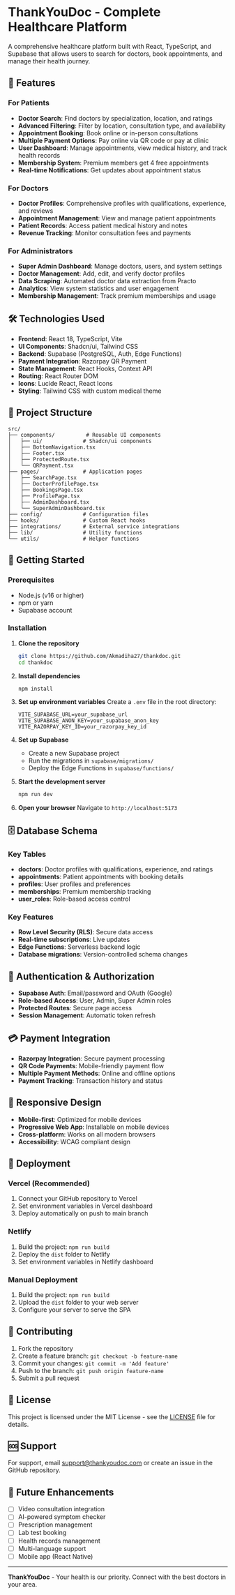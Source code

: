 # ThankYouDoc - Complete Healthcare Platform

A comprehensive healthcare platform built with React, TypeScript, and Supabase that allows users to search for doctors, book appointments, and manage their health journey.

## 🚀 Features

### For Patients
- **Doctor Search**: Find doctors by specialization, location, and ratings
- **Advanced Filtering**: Filter by location, consultation type, and availability
- **Appointment Booking**: Book online or in-person consultations
- **Multiple Payment Options**: Pay online via QR code or pay at clinic
- **User Dashboard**: Manage appointments, view medical history, and track health records
- **Membership System**: Premium members get 4 free appointments
- **Real-time Notifications**: Get updates about appointment status

### For Doctors
- **Doctor Profiles**: Comprehensive profiles with qualifications, experience, and reviews
- **Appointment Management**: View and manage patient appointments
- **Patient Records**: Access patient medical history and notes
- **Revenue Tracking**: Monitor consultation fees and payments

### For Administrators
- **Super Admin Dashboard**: Manage doctors, users, and system settings
- **Doctor Management**: Add, edit, and verify doctor profiles
- **Data Scraping**: Automated doctor data extraction from Practo
- **Analytics**: View system statistics and user engagement
- **Membership Management**: Track premium memberships and usage

## 🛠️ Technologies Used

- **Frontend**: React 18, TypeScript, Vite
- **UI Components**: Shadcn/ui, Tailwind CSS
- **Backend**: Supabase (PostgreSQL, Auth, Edge Functions)
- **Payment Integration**: Razorpay QR Payment
- **State Management**: React Hooks, Context API
- **Routing**: React Router DOM
- **Icons**: Lucide React, React Icons
- **Styling**: Tailwind CSS with custom medical theme

## 📁 Project Structure

```
src/
├── components/          # Reusable UI components
│   ├── ui/             # Shadcn/ui components
│   ├── BottomNavigation.tsx
│   ├── Footer.tsx
│   ├── ProtectedRoute.tsx
│   └── QRPayment.tsx
├── pages/              # Application pages
│   ├── SearchPage.tsx
│   ├── DoctorProfilePage.tsx
│   ├── BookingsPage.tsx
│   ├── ProfilePage.tsx
│   ├── AdminDashboard.tsx
│   └── SuperAdminDashboard.tsx
├── config/             # Configuration files
├── hooks/              # Custom React hooks
├── integrations/       # External service integrations
├── lib/                # Utility functions
└── utils/              # Helper functions
```

## 🚀 Getting Started

### Prerequisites
- Node.js (v16 or higher)
- npm or yarn
- Supabase account

### Installation

1. **Clone the repository**
   ```bash
   git clone https://github.com/Akmadiha27/thankdoc.git
   cd thankdoc
   ```

2. **Install dependencies**
   ```bash
   npm install
   ```

3. **Set up environment variables**
   Create a `.env` file in the root directory:
   ```env
   VITE_SUPABASE_URL=your_supabase_url
   VITE_SUPABASE_ANON_KEY=your_supabase_anon_key
   VITE_RAZORPAY_KEY_ID=your_razorpay_key_id
   ```

4. **Set up Supabase**
   - Create a new Supabase project
   - Run the migrations in `supabase/migrations/`
   - Deploy the Edge Functions in `supabase/functions/`

5. **Start the development server**
   ```bash
   npm run dev
   ```

6. **Open your browser**
   Navigate to `http://localhost:5173`

## 🗄️ Database Schema

### Key Tables
- **doctors**: Doctor profiles with qualifications, experience, and ratings
- **appointments**: Patient appointments with booking details
- **profiles**: User profiles and preferences
- **memberships**: Premium membership tracking
- **user_roles**: Role-based access control

### Key Features
- **Row Level Security (RLS)**: Secure data access
- **Real-time subscriptions**: Live updates
- **Edge Functions**: Serverless backend logic
- **Database migrations**: Version-controlled schema changes

## 🔐 Authentication & Authorization

- **Supabase Auth**: Email/password and OAuth (Google)
- **Role-based Access**: User, Admin, Super Admin roles
- **Protected Routes**: Secure page access
- **Session Management**: Automatic token refresh

## 💳 Payment Integration

- **Razorpay Integration**: Secure payment processing
- **QR Code Payments**: Mobile-friendly payment flow
- **Multiple Payment Methods**: Online and offline options
- **Payment Tracking**: Transaction history and status

## 📱 Responsive Design

- **Mobile-first**: Optimized for mobile devices
- **Progressive Web App**: Installable on mobile devices
- **Cross-platform**: Works on all modern browsers
- **Accessibility**: WCAG compliant design

## 🚀 Deployment

### Vercel (Recommended)
1. Connect your GitHub repository to Vercel
2. Set environment variables in Vercel dashboard
3. Deploy automatically on push to main branch

### Netlify
1. Build the project: `npm run build`
2. Deploy the `dist` folder to Netlify
3. Set environment variables in Netlify dashboard

### Manual Deployment
1. Build the project: `npm run build`
2. Upload the `dist` folder to your web server
3. Configure your server to serve the SPA

## 🤝 Contributing

1. Fork the repository
2. Create a feature branch: `git checkout -b feature-name`
3. Commit your changes: `git commit -m 'Add feature'`
4. Push to the branch: `git push origin feature-name`
5. Submit a pull request

## 📄 License

This project is licensed under the MIT License - see the [LICENSE](LICENSE) file for details.

## 🆘 Support

For support, email support@thankyoudoc.com or create an issue in the GitHub repository.

## 🔮 Future Enhancements

- [ ] Video consultation integration
- [ ] AI-powered symptom checker
- [ ] Prescription management
- [ ] Lab test booking
- [ ] Health records management
- [ ] Multi-language support
- [ ] Mobile app (React Native)

---

**ThankYouDoc** - Your health is our priority. Connect with the best doctors in your area.